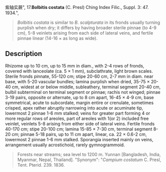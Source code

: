 紫轴实蕨",
17.**Bolbitis costata** (C. Presl) Ching Index Filic., Suppl. 3: 47. 1934.",

> *Bolbitis costata* is similar to *B. scalpturata* in its fronds usually turning purplish when dry; it differs by having broader sterile pinnae (to 4-9 cm), 5-8 veinlets arising from each side of lateral veins, and fertile pinnae linear (14-16 × as long as wide).

## Description
Rhizome up to 10 cm, up to 15 mm in diam., with 2-4 rows of fronds, covered with lanceolate (ca. 5 × 1 mm), subclathrate, light brown scales. Sterile fronds pinnate, 55-120 cm; stipe 20-60 cm, 2-7 mm in diam. near base, with 5-20 vascular bundles; lamina purplish when dried, 35-75 × 20-40 cm, widest at or below middle, subleathery, terminal segment 20-40 cm, bulbil subterminal on terminal segment or pinnae; rachis not winged; pinnae 3-19 pairs, opposite or alternate, up to 8 cm apart, 16-45 × 4-9 cm, base symmetrical, acute to subcordate, margin entire or crenulate, sometimes crisped, apex rather abruptly narrowing into acute or acuminate tip, lowermost 2 pinnae 1-6 mm stalked; veins for greater part forming 4 or more regular rows of areoles, part of areoles with 1(or 2) included free veinlet, veinlets 5-8 arising from either side of lateral veins. Fertile fronds 40-170 cm; stipe 20-100 cm; lamina 15-85 × 7-30 cm, terminal segment 8-20 cm; pinnae 5-18 pairs, up to 11 cm apart, linear, ca. 22 × 0.6-2 cm, lowermost 2 pinnae 1-6 mm stalked. Sporangia inserted mainly on veins, arrangement usually acrostichoid, rarely gymnogrammoid.

> Forests near streams; sea level to 1200 m. Yunnan [Bangladesh, India, Myanmar, Nepal, Thailand].
  "Synonym": "*Campium costatum* C. Presl, Tent. Pterid. 239. 1836.
